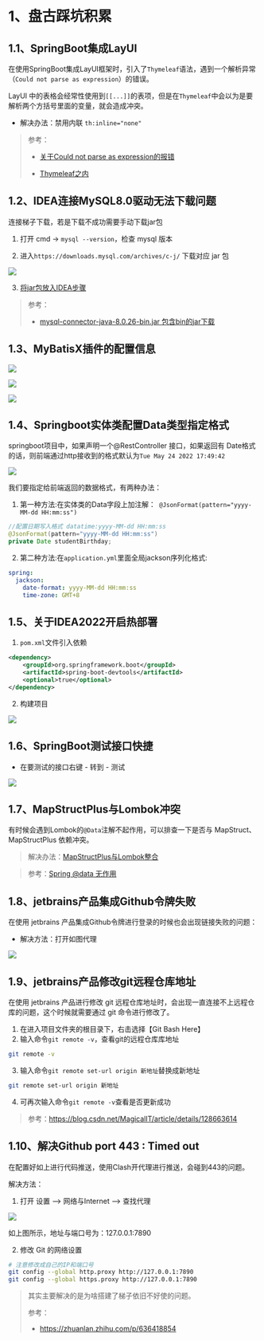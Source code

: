 # 1、盘古踩坑积累





## 1.1、SpringBoot集成LayUI

在使用SpringBoot集成LayUI框架时，引入了`Thymeleaf`语法，遇到一个解析异常（`Could not parse as expression`）的错误。

LayUI 中的表格会经常性使用到`[[...]]`的表项，但是在`Thymeleaf`中会以为是要解析两个方括号里面的变量，就会造成冲突。

- 解决办法：禁用内联 `th:inline="none"`

> 参考：
>
> - [关于Could not parse as expression的报错](https://blog.csdn.net/sun8112133/article/details/107339009)
>
> - [Thymeleaf之内](https://sunkuan.blog.csdn.net/article/details/106991754)







## 1.2、IDEA连接MySQL8.0驱动无法下载问题

连接梯子下载，若是下载不成功需要手动下载jar包

1. 打开 cmd -> `mysql --version`，检查 mysql 版本

2. 进入`https://downloads.mysql.com/archives/c-j/` 下载对应 jar 包

![](workstudy_dev.assets/1.png)



3. [将jar包放入IDEA步骤](https://zhuanlan.zhihu.com/p/611646634)



> 参考：
>
> - [mysql-connector-java-8.0.26-bin.jar 包含bin的jar下载](https://blog.csdn.net/yxw22/article/details/120153117)







## 1.3、MyBatisX插件的配置信息

![](workstudy_dev.assets/2.png)



![](workstudy_dev.assets/3.png)







![](workstudy_dev.assets/4.png)





## 1.4、Springboot实体类配置Data类型指定格式

springboot项目中，如果声明一个@RestController 接口，如果返回有 Date格式的话，则前端通过http接收到的格式默认为`Tue May 24 2022 17:49:42`

![](workstudy_dev.assets/5.png)

我们要指定给前端返回的数据格式，有两种办法：

1. 第一种方法:在实体类的Data字段上加注解：` @JsonFormat(pattern="yyyy-MM-dd HH:mm:ss")`

```java
//配置日期写入格式 datatime:yyyy-MM-dd HH:mm:ss
@JsonFormat(pattern="yyyy-MM-dd HH:mm:ss")
private Date studentBirthday;
```



2. 第二种方法:在`application.yml`里面全局jackson序列化格式:

```yaml
spring:
  jackson:
    date-format: yyyy-MM-dd HH:mm:ss
    time-zone: GMT+8
```





## 1.5、关于IDEA2022开启热部署

1. `pom.xml`文件引入依赖

```xml
<dependency>
    <groupId>org.springframework.boot</groupId>
    <artifactId>spring-boot-devtools</artifactId>
    <optional>true</optional>
</dependency>
```



2. 构建项目

![](workstudy_dev.assets/6.png)





## 1.6、SpringBoot测试接口快捷

- 在要测试的接口右键 - 转到 - 测试

![](workstudy_dev.assets/7.png)





## 1.7、MapStructPlus与Lombok冲突

有时候会遇到Lombok的`@Data`注解不起作用，可以排查一下是否与 MapStruct、MapStructPlus 依赖冲突。

> 解决办法：[MapStructPlus与Lombok整合](https://easii.gitee.io/mapstruct-plus/guide/faq.html)

> 参考：[Spring @data 无作用](https://blog.csdn.net/baidu_32492845/article/details/86483518)







## 1.8、jetbrains产品集成Github令牌失败

在使用 jetbrains 产品集成Github令牌进行登录的时候也会出现链接失败的问题：

- 解决方法：打开如图代理

![](workstudy_dev.assets/8.png)









## 1.9、jetbrains产品修改git远程仓库地址

在使用 jetbrains 产品进行修改 git 远程仓库地址时，会出现一直连接不上远程仓库的问题，这个时候就需要通过 git 命令进行修改了。

1. 在进入项目文件夹的根目录下，右击选择【Git Bash Here】
2. 输入命令`git remote -v`，查看git的远程仓库库地址

```bash
git remote -v
```

3. 输入命令`git remote set-url origin 新地址`替换成新地址

```bash
git remote set-url origin 新地址
```

4. 可再次输入命令`git remote -v`查看是否更新成功

> 参考：https://blog.csdn.net/MagicalIT/article/details/128663614



## 1.10、解决Github port 443 : Timed out

在配置好如上进行代码推送，使用Clash开代理进行推送，会碰到443的问题。

解决方法：

1. 打开 设置 --> 网络与Internet --> 查找代理

![](workstudy_dev.assets/9.png)



如上图所示，地址与端口号为：127.0.0.1:7890

2. 修改 Git 的网络设置

```bash
# 注意修改成自己的IP和端口号
git config --global http.proxy http://127.0.0.1:7890 
git config --global https.proxy http://127.0.0.1:7890
```

> 其实主要解决的是为啥搭建了梯子依旧不好使的问题。
>
> 参考：
>
> - https://zhuanlan.zhihu.com/p/636418854







































